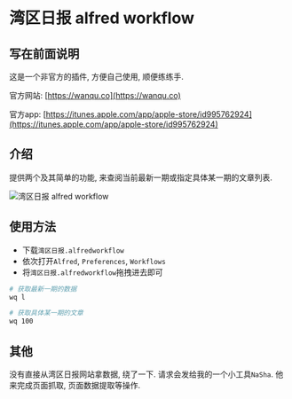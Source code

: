 # 湾区日报 alfred workflow

## 写在前面说明

这是一个非官方的插件, 方便自己使用, 顺便练练手.

官方网站: [https://wanqu.co](https://wanqu.co)

官方app: [https://itunes.apple.com/app/apple-store/id995762924](https://itunes.apple.com/app/apple-store/id995762924)

## 介绍

提供两个及其简单的功能, 来查阅当前最新一期或指定具体某一期的文章列表.

![湾区日报 alfred workflow](https://raw.githubusercontent.com/yPangXie/wanqu-workflow/master/screenshot/wanqu-screenshot.png)

## 使用方法

 - 下载`湾区日报.alfredworkflow`
 - 依次打开`Alfred`, `Preferences`, `Workflows`
 - 将`湾区日报.alfredworkflow`拖拽进去即可

```bash
# 获取最新一期的数据
wq l

# 获取具体某一期的文章
wq 100
```

## 其他

没有直接从湾区日报网站拿数据, 绕了一下. 请求会发给我的一个小工具`NaSha`. 他来完成页面抓取, 页面数据提取等操作.
